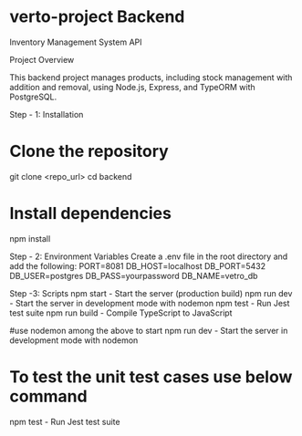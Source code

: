 # verto-project Backend
Inventory Management System API

Project Overview

This backend project manages products, including stock management with addition and removal, using Node.js, Express, and TypeORM with PostgreSQL.

Step - 1: Installation
# Clone the repository
git clone <repo_url>
cd backend

# Install dependencies
npm install




Step - 2: Environment Variables
Create a .env file in the root directory and add the following:
PORT=8081
DB_HOST=localhost
DB_PORT=5432
DB_USER=postgres
DB_PASS=yourpassword
DB_NAME=vetro_db


Step -3: Scripts
npm start - Start the server (production build)
npm run dev - Start the server in development mode with nodemon
npm test - Run Jest test suite
npm run build - Compile TypeScript to JavaScript

#use nodemon among the above to start
npm run dev - Start the server in development mode with nodemon

# To test the unit test cases use below command
npm test - Run Jest test suite



